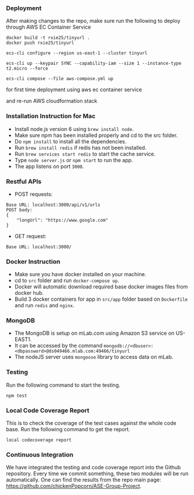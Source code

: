 ### Deployment
After making changes to the repo, make sure run the following to deploy through AWS EC Container Service
```
docker build -t rxie25/tinyurl .
docker push rxie25/tinyurl

```
```
ecs-cli configure --region us-east-1 --cluster tinyurl

ecs-cli up --keypair SYNC --capability-iam --size 1 --instance-type t2.micro --force

ecs-cli compose --file aws-compose.yml up
```
for first time deployment using aws ec container service

and re-run AWS cloudformation stack

### Installation Instruction for Mac

- Install node.js version 6 using `brew install node`.
- Make sure npm has been installed properly and cd to the src folder.
- Do `npm install` to install all the dependencies.
- Run `brew install redis` if redis has not been installed.
- Run `brew services start redis` to start the cache service.
- Type `node server.js` or `npm start` to run the app.
- The app listens on port `3000`.

### Restful APIs
- POST requests:
```
Base URL: localhost:3000/api/v1/urls
POST body:
{
	"longUrl": "https://www.google.com"
}
```
- GET request:
```
Base URL: localhost:3000/
```

### Docker Instruction
- Make sure you have docker installed on your machine.
- cd to `src` folder and run `docker-compose up`.
- Docker will automatic download required base docker images files from docker hub.
- Build 3 docker containers for app in `src/app` folder based on `Dockerfile` and run `redis` and `nginx`.

### MongoDB
- The MongoDB is setup on mLab.com using Amazon S3 service on US-EAST1.
- It can be accessed by the command 
`mongodb://<dbuser>:<dbpassword>@ds049466.mlab.com:49466/tinyurl`
- The nodeJS server uses `mongoose` library to access data on mLab.

### Testing
Run the following command to start the testing.
```
npm test
```

### Local Code Coverage Report
This is to check the coverage of the test cases against the whole code base. Run the following command to get the report.
```
local codecoverage report
```

### Continuous Integration
We have integrated the testing and code coverage report into the Github repository. Every time we commit something, these two modules will be run automatically. One can find the results from the repo main page: https://github.com/chickenPopcorn/ASE-Group-Project.
